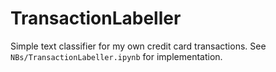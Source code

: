 # TransactionLabeller
Simple text classifier for my own credit card transactions. See `NBs/TransactionLabeller.ipynb` for implementation.

